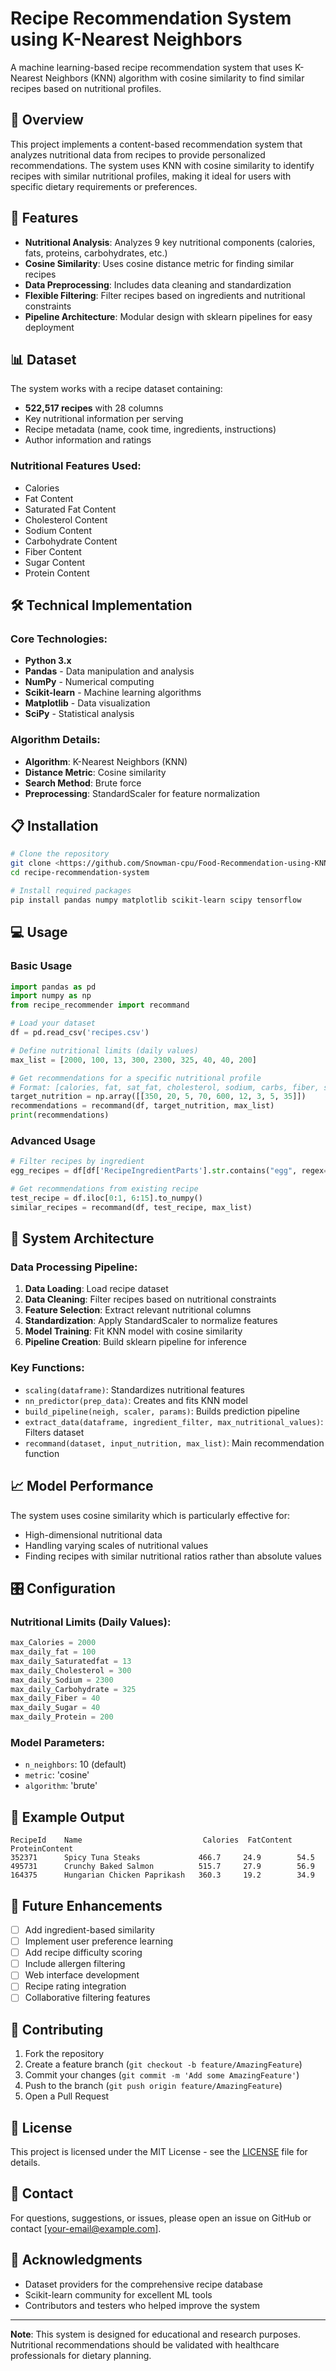# Recipe Recommendation System using K-Nearest Neighbors

A machine learning-based recipe recommendation system that uses K-Nearest Neighbors (KNN) algorithm with cosine similarity to find similar recipes based on nutritional profiles.

## 🎯 Overview

This project implements a content-based recommendation system that analyzes nutritional data from recipes to provide personalized recommendations. The system uses KNN with cosine similarity to identify recipes with similar nutritional profiles, making it ideal for users with specific dietary requirements or preferences.

## 🚀 Features

- **Nutritional Analysis**: Analyzes 9 key nutritional components (calories, fats, proteins, carbohydrates, etc.)
- **Cosine Similarity**: Uses cosine distance metric for finding similar recipes
- **Data Preprocessing**: Includes data cleaning and standardization
- **Flexible Filtering**: Filter recipes based on ingredients and nutritional constraints
- **Pipeline Architecture**: Modular design with sklearn pipelines for easy deployment

## 📊 Dataset

The system works with a recipe dataset containing:
- **522,517 recipes** with 28 columns
- Key nutritional information per serving
- Recipe metadata (name, cook time, ingredients, instructions)
- Author information and ratings

### Nutritional Features Used:
- Calories
- Fat Content
- Saturated Fat Content
- Cholesterol Content
- Sodium Content
- Carbohydrate Content
- Fiber Content
- Sugar Content
- Protein Content

## 🛠️ Technical Implementation

### Core Technologies:
- **Python 3.x**
- **Pandas** - Data manipulation and analysis
- **NumPy** - Numerical computing
- **Scikit-learn** - Machine learning algorithms
- **Matplotlib** - Data visualization
- **SciPy** - Statistical analysis

### Algorithm Details:
- **Algorithm**: K-Nearest Neighbors (KNN)
- **Distance Metric**: Cosine similarity
- **Search Method**: Brute force
- **Preprocessing**: StandardScaler for feature normalization

## 📋 Installation

```bash
# Clone the repository
git clone <https://github.com/Snowman-cpu/Food-Recommendation-using-KNN.git>
cd recipe-recommendation-system

# Install required packages
pip install pandas numpy matplotlib scikit-learn scipy tensorflow
```

## 💻 Usage

### Basic Usage

```python
import pandas as pd
import numpy as np
from recipe_recommender import recommand

# Load your dataset
df = pd.read_csv('recipes.csv')

# Define nutritional limits (daily values)
max_list = [2000, 100, 13, 300, 2300, 325, 40, 40, 200]

# Get recommendations for a specific nutritional profile
# Format: [calories, fat, sat_fat, cholesterol, sodium, carbs, fiber, sugar, protein]
target_nutrition = np.array([[350, 20, 5, 70, 600, 12, 3, 5, 35]])
recommendations = recommand(df, target_nutrition, max_list)
print(recommendations)
```

### Advanced Usage

```python
# Filter recipes by ingredient
egg_recipes = df[df['RecipeIngredientParts'].str.contains("egg", regex=False)]

# Get recommendations from existing recipe
test_recipe = df.iloc[0:1, 6:15].to_numpy()
similar_recipes = recommand(df, test_recipe, max_list)
```

## 🔧 System Architecture

### Data Processing Pipeline:
1. **Data Loading**: Load recipe dataset
2. **Data Cleaning**: Filter recipes based on nutritional constraints
3. **Feature Selection**: Extract relevant nutritional columns
4. **Standardization**: Apply StandardScaler to normalize features
5. **Model Training**: Fit KNN model with cosine similarity
6. **Pipeline Creation**: Build sklearn pipeline for inference

### Key Functions:

- `scaling(dataframe)`: Standardizes nutritional features
- `nn_predictor(prep_data)`: Creates and fits KNN model
- `build_pipeline(neigh, scaler, params)`: Builds prediction pipeline
- `extract_data(dataframe, ingredient_filter, max_nutritional_values)`: Filters dataset
- `recommand(dataset, input_nutrition, max_list)`: Main recommendation function

## 📈 Model Performance

The system uses cosine similarity which is particularly effective for:
- High-dimensional nutritional data
- Handling varying scales of nutritional values
- Finding recipes with similar nutritional ratios rather than absolute values

## 🎛️ Configuration

### Nutritional Limits (Daily Values):
```python
max_Calories = 2000
max_daily_fat = 100
max_daily_Saturatedfat = 13
max_daily_Cholesterol = 300
max_daily_Sodium = 2300
max_daily_Carbohydrate = 325
max_daily_Fiber = 40
max_daily_Sugar = 40
max_daily_Protein = 200
```

### Model Parameters:
- `n_neighbors`: 10 (default)
- `metric`: 'cosine'
- `algorithm`: 'brute'

## 📝 Example Output

```
RecipeId    Name                           Calories  FatContent  ProteinContent
352371      Spicy Tuna Steaks             466.7     24.9        54.5
495731      Crunchy Baked Salmon          515.7     27.9        56.9
164375      Hungarian Chicken Paprikash   360.3     19.2        34.9
```

## 🔮 Future Enhancements

- [ ] Add ingredient-based similarity
- [ ] Implement user preference learning
- [ ] Add recipe difficulty scoring
- [ ] Include allergen filtering
- [ ] Web interface development
- [ ] Recipe rating integration
- [ ] Collaborative filtering features

## 🤝 Contributing

1. Fork the repository
2. Create a feature branch (`git checkout -b feature/AmazingFeature`)
3. Commit your changes (`git commit -m 'Add some AmazingFeature'`)
4. Push to the branch (`git push origin feature/AmazingFeature`)
5. Open a Pull Request

## 📄 License

This project is licensed under the MIT License - see the [LICENSE](LICENSE) file for details.

## 📧 Contact

For questions, suggestions, or issues, please open an issue on GitHub or contact [your-email@example.com].

## 🙏 Acknowledgments

- Dataset providers for the comprehensive recipe database
- Scikit-learn community for excellent ML tools
- Contributors and testers who helped improve the system

---

**Note**: This system is designed for educational and research purposes. Nutritional recommendations should be validated with healthcare professionals for dietary planning.
